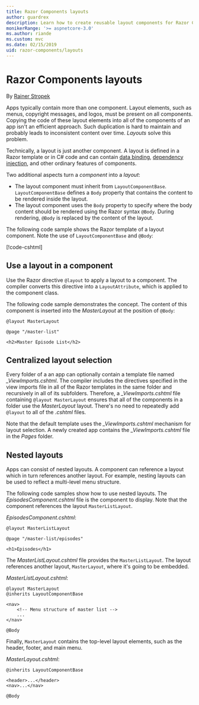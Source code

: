 ```yaml
---
title: Razor Components layouts
author: guardrex
description: Learn how to create reusable layout components for Razor Components apps.
monikerRange: '>= aspnetcore-3.0'
ms.author: riande
ms.custom: mvc
ms.date: 02/15/2019
uid: razor-components/layouts
---
```

# Razor Components layouts

By [Rainer Stropek](https://www.timecockpit.com)

Apps typically contain more than one component. Layout elements, such as menus, copyright messages, and logos, must be present on all components. Copying the code of these layout elements into all of the components of an app isn't an efficient approach. Such duplication is hard to maintain and probably leads to inconsistent content over time. *Layouts* solve this problem.

Technically, a layout is just another component. A layout is defined in a Razor template or in C# code and can contain [data binding](xref:razor-components/components#data-binding), [dependency injection](xref:razor-components/dependency-injection), and other ordinary features of components.

Two additional aspects turn a *component* into a *layout*:

* The layout component must inherit from `LayoutComponentBase`. `LayoutComponentBase` defines a `Body` property that contains the content to be rendered inside the layout.
* The layout component uses the `Body` property to specify where the body content should be rendered using the Razor syntax `@Body`. During rendering, `@Body` is replaced by the content of the layout.

The following code sample shows the Razor template of a layout component. Note the use of `LayoutComponentBase` and `@Body`:

[!code-cshtml[](layouts/sample_snapshot/3.x/MasterLayout.cshtml?highlight=1,13)]

## Use a layout in a component

Use the Razor directive `@layout` to apply a layout to a component. The compiler converts this directive into a `LayoutAttribute`, which is applied to the component class.

The following code sample demonstrates the concept. The content of this component is inserted into the *MasterLayout* at the position of `@Body`:

```cshtml
@layout MasterLayout

@page "/master-list"

<h2>Master Episode List</h2>
```

## Centralized layout selection

Every folder of a an app can optionally contain a template file named *_ViewImports.cshtml*. The compiler includes the directives specified in the view imports file in all of the Razor templates in the same folder and recursively in all of its subfolders. Therefore, a *_ViewImports.cshtml* file containing `@layout MasterLayout` ensures that all of the components in a folder use the *MasterLayout* layout. There's no need to repeatedly add `@layout` to all of the *.cshtml* files.

Note that the default template uses the *_ViewImports.cshtml* mechanism for layout selection. A newly created app contains the *_ViewImports.cshtml* file in the *Pages* folder.

## Nested layouts

Apps can consist of nested layouts. A component can reference a layout which in turn references another layout. For example, nesting layouts can be used to reflect a multi-level menu structure.

The following code samples show how to use nested layouts. The *EpisodesComponent.cshtml* file is the component to display. Note that the component references the layout `MasterListLayout`.

*EpisodesComponent.cshtml*:

```cshtml
@layout MasterListLayout

@page "/master-list/episodes"

<h1>Episodes</h1>
```

The *MasterListLayout.cshtml* file provides the `MasterListLayout`. The layout references another layout, `MasterLayout`, where it's going to be embedded.

*MasterListLayout.cshtml*:

```cshtml
@layout MasterLayout
@inherits LayoutComponentBase

<nav>
    <!-- Menu structure of master list -->
    ...
</nav>

@Body
```

Finally, `MasterLayout` contains the top-level layout elements, such as the header, footer, and main menu.

*MasterLayout.cshtml*:

```cshtml
@inherits LayoutComponentBase

<header>...</header>
<nav>...</nav>

@Body
```

